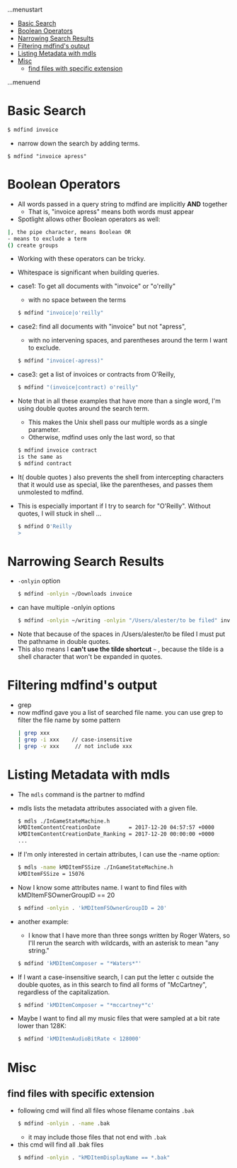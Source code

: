 ...menustart

- [Basic Search](#c5c1098a067d3e19b900a3fdd6c6ad4d)
- [Boolean Operators](#99447b31568f35c690284a7990af044b)
- [Narrowing Search Results](#7ec8df286ac371d3900dc523ef9e9daa)
- [Filtering mdfind's output](#bbc752d74b076db37c447790cb425249)
- [Listing Metadata with mdls](#2f632d202624dbb9c7814dabbd14c77c)
- [Misc](#74248c725e00bf9fe04df4e35b249a19)
    - [find files with specific extension](#d9e21c4547cc76da5ac8d583d3d40772)

...menuend


<h2 id="c5c1098a067d3e19b900a3fdd6c6ad4d"></h2>


# Basic Search

```bash
$ mdfind invoice
```

- narrow down the search by adding terms. 

```bach
$ mdfind "invoice apress"   
```

<h2 id="99447b31568f35c690284a7990af044b"></h2>


# Boolean Operators

- All words passed in a query string to mdfind are implicitly **AND** together
    - That is, "invoice apress" means both words must appear
- Spotlight allows other Boolean operators as well:

```bash
|, the pipe character, means Boolean OR
- means to exclude a term
() create groups
```

- Working with these operators can be tricky.
- Whitespace is significant when building queries. 

- case1: To get all documents with "invoice" or "o'reilly"
    - with no space between the terms
    ```bash
    $ mdfind "invoice|o'reilly"
    ```
- case2: find all documents with "invoice" but not "apress",
    - with no intervening spaces, and parentheses around the term I want to exclude.
    ```bash
    $ mdfind "invoice(-apress)"
    ```

- case3: get a list of invoices or contracts from O'Reilly,
    ```bash
    $ mdfind "(invoice|contract) o'reilly"
    ```
 
- Note that in all these examples that have more than a single word, I'm using double quotes around the search term. 
    - This makes the Unix shell pass our multiple words as a single parameter. 
    - Otherwise, mdfind uses only the last word, so that
    ```bash
    $ mdfind invoice contract
    is the same as
    $ mdfind contract
    ```
- It( double quotes ) also prevents the shell from intercepting characters that it would use as special, like the parentheses, and passes them unmolested to mdfind. 
- This is especially important if I try to search for "O'Reilly". Without quotes, I will stuck in shell ...
    ```bash
    $ mdfind O'Reilly
    >
    ```

<h2 id="7ec8df286ac371d3900dc523ef9e9daa"></h2>


# Narrowing Search Results

- `-onlyin` option
    ```bash
    $ mdfind -onlyin ~/Downloads invoice
    ```
- can have multiple -onlyin options
    ```bash
    $ mdfind -onlyin ~/writing -onlyin "/Users/alester/to be filed" invoice
    ```
- Note that because of the spaces in /Users/alester/to be filed I must put the pathname in double quotes. 
- This also means I **can't use the tilde shortcut** `~` , because the tilde is a shell character that won't be expanded in quotes.

<h2 id="bbc752d74b076db37c447790cb425249"></h2>


# Filtering mdfind's output

- grep
- now mdfind gave you a list of searched file name.   you can use grep to filter the file name by some pattern
    ```bash
    | grep xxx 
    | grep -i xxx    // case-insensitive
    | grep -v xxx     // not include xxx
    ```

<h2 id="2f632d202624dbb9c7814dabbd14c77c"></h2>


# Listing Metadata with mdls

- The `mdls` command is the partner to mdfind
- mdls lists the metadata attributes associated with a given file.
    ```bash
    $ mdls ./InGameStateMachine.h
    kMDItemContentCreationDate         = 2017-12-20 04:57:57 +0000
    kMDItemContentCreationDate_Ranking = 2017-12-20 00:00:00 +0000
    ...
    ```

- If I'm only interested in certain attributes, I can use the -name option:
    ```bash
    $ mdls -name kMDItemFSSize ./InGameStateMachine.h  
    kMDItemFSSize = 15076
    ```
 
- Now I know some attributes name. I want to find files with kMDItemFSOwnerGroupID == 20
    ```bash
    $ mdfind -onlyin . 'kMDItemFSOwnerGroupID = 20'
    ```

- another example:
    - I know that I have more than three songs written by Roger Waters, so I'll rerun the search with wildcards, with an asterisk to mean "any string."
    ```bash
    $ mdfind 'kMDItemComposer = "*Waters*"'
    ```

- If I want a case-insensitive search, I can put the letter c outside the double quotes, as in this search to find all forms of "McCartney", regardless of the capitalization.
    ```bash
    $ mdfind 'kMDItemComposer = "*mccartney*"c'
    ```

- Maybe I want to find all my music files that were sampled at a bit rate lower than 128K:
    ```bash
    $ mdfind 'kMDItemAudioBitRate < 128000'
    ```

<h2 id="74248c725e00bf9fe04df4e35b249a19"></h2>


# Misc

<h2 id="d9e21c4547cc76da5ac8d583d3d40772"></h2>


##  find files with specific extension

- following cmd will find all files whose filename contains `.bak`
    ```bash
    $ mdfind -onlyin . -name .bak
    ```
    - it may include those files that not end with `.bak`
- this cmd will find all .bak files
    ```bash
    $ mdfind -onlyin . "kMDItemDisplayName == *.bak"
    ```


